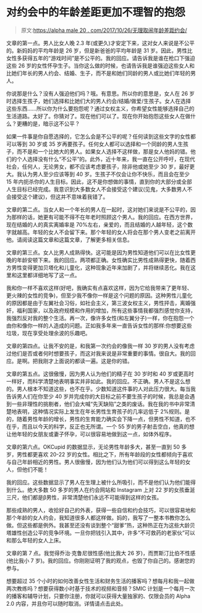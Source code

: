 # 对约会中的年龄差距更加不理智的抱怨

> 原文:[https://alpha male 20 . com/2017/10/26/无理取闹年龄差距约会/](https://alphamale20.com/2017/10/26/irrational-bitching-age-gap-dating/)

文章的第一点。男人比女人晚 2.3 年(或更久)才安定下来，这对女人来说是不公平的。新妈妈的平均年龄是 26 岁，但是新爸爸的平均年龄是 31 岁。因此，男性比女性多获得五年的“游戏时间”是不公平的。我的回应。请告诉我是谁在枪口下强迫这些 26 岁的女性怀孕生子。当你这么做的时候，也请告诉我是谁强迫这些女人和比她们年长的男人约会、结婚、生子，而不是和她们同龄的男人或比她们年轻的男人。

你说那是什么？没有人强迫他们吗？哦。有意思。所以你的意思是，女人在 26 岁时选择生孩子，她们选择和比她们大的男人约会/结婚/做爱/生孩子。女人在选择这些东西……所以你为什么要抱怨呢？通过女权主义，你希望女性能够选择自己的生活道路。太好了。你猜对了。现在他们可以了。现在你开始抱怨这些女人在做什么？更糟的是，暗示这不公平？

如果一件事是你自愿选择的，它怎么会是不公平的呢？任何读到这些文字的女性都可以等到 30 岁或 35 岁再要孩子。任何女人都可以选择和一个同龄的男人生孩子，而不是和一个比她大的男人。如果女人选择不这样做，那是女人他妈的错。他们的个人选择没有什么“不公平”的。此外，近十年来，我一直在公开呼吁，在现代社会，任何人，无论男女，都不应该考虑要孩子，除非他或她至少 30 岁，最好更大。我认为男人至少应该等到 40 岁。生孩子不仅会让你不快乐，而且会在至少 15 年内扼杀你的人生目标。因此，这不是你想做的事情，直到你的大部分或全部人生目标已经完成。我意识到大多数女人不会接受这个建议(见鬼，大多数男人不会接受这个建议)，但这并不意味着我错了。

文章的第二点。当女人和一个年长的男人在一起时，这对她们来说是不公平的，因为那样的话，她更有可能不得不在年老时照顾这个男人。我的回应。在西方世界，现在结婚的人的真实离婚率是 70%左右，亲爱的，而且结婚的人越年轻，这个数字就越高。年轻的女人不会留下来。那个年轻的女人将会在那个男人变老之前离开他。请阅读这篇文章和这篇文章，了解更多相关信息。

文章的第三点。女人比男人成熟得快。这可能是因为男性知道他们可以在比女性更晚的年龄安顿下来。我的回应。两项都正确。女性确实比男性成熟得更快，随着西方男性变得更加贝塔化和儿童化，这种现象近年来加剧了，并将继续恶化。我在这里和这里都详细地写了这一点。

我和你一样不喜欢这样(好吧，我确实有点喜欢这样，因为它给我带来了更年轻、更火辣的女性的竞争)，但至少我不像你一样是这个问题的原因。这种男性儿童化的原因都是由于左翼社会习俗，如社会主义，第三波女权主义，男性抨击，离婚强奸，福利国家，以及政府规模和作用的增加，所有这些事情我都强烈感觉你支持，我强烈反对我的整个生活。再一次，像许多女性(和左翼分子)一样，你在抱怨一个由你和像你一样的人造成的问题。正如我多年来一直告诉女性的那样:你想要这些垃圾，现在享受处理余波的乐趣吧。

文章的第四点。让我不安的是，和我第一次约会的像我一样 30 岁的男人没有考虑过他们是否或者何时想要孩子，而这对我来说是非常重要的事情。很自大。我的回应。是啊。把我刚才上面说的都读一遍。这是你的错。

文章的第五点。这很傲慢，因为男人认为他们的精子在 30 岁时和 40 岁或更高时一样好，而科学清楚地表明事实并非如此。我的回应。不正确。男人不是这么想的。男人根本不知道这些，也不在乎。少数知道这件事的人对此压力很大。每当我告诉男人们在你至少 40 岁并完成你的大目标之前不要生孩子的时候，我总是会遇到一些非理性的挑剔者，他们会大喊“先天缺陷”之类的废话。我在我的书中非常清楚地表明，这种情况实际上发生在年长男性生育孩子的几率远低于 2%规则。是的，随着男性年龄的增长，男性的生育能力确实会下降一点，但男性不知道，也不在乎，而且以今天的科学，反正也无所谓。一个 55 岁的男子射击空白，他真的想让他年轻的女朋友或妻子怀孕，可以很容易地做到这一点，如体外程序。

文章的第六点。OKCupid 的数据显示，无论男性年龄多大，甚至一直到 50 多岁，男性都更喜欢 20-22 岁的女性。相比之下，所有年龄段的女性都倾向于喜欢与自己年龄相近的男性。男人很傲慢，因为他们认为他们可以得到这么年轻的女人，但他们不能！

我的回应。这些数据显示了男人在生理上被什么所吸引，而不是他们认为他们能得到什么。绝大多数 50 多岁的男人在约会网站和 Instagram 上对 22 岁的女孩垂涎三尺，他们都是β男性，非常清楚他们永远不可能得到这样的女孩。

那些成熟的男人，收拾好自己的外表，获得一些自信和约会技巧，可以很容易地和那个年龄的女人约会，我知道很多人都这样做。妈的，我写了一整本书教你怎么做。但这些都是例外。我甚至还没有谈到整个“甜爹”热，这种热正在为这些大龄贝塔雄性创造公平的竞争环境。一旦你把钱引入其中，许多“不可救药的老家伙”可以和那么年轻的女人上床。

文章的第 7 点。我觉得乔治·克鲁尼很性感(他比我大 26 岁)，而贾斯汀比伯不性感(他比我小 7 岁)。我的回应。你刚刚证明了我的观点，也毁了你自己的。感谢您的参与。

想要超过 35 个小时的如何改善女性生活和财务生活的播客吗？想每月和我一起做两次教练吗？想要获得数小时基于技术的视频和音频？SMIC 计划是一个每月一次的播客和辅导计划，只要你注册，你就可以获得大量独家的、仅限会员的 Alpha 2.0 内容，并且你可以随时取消。详情请点击此处。